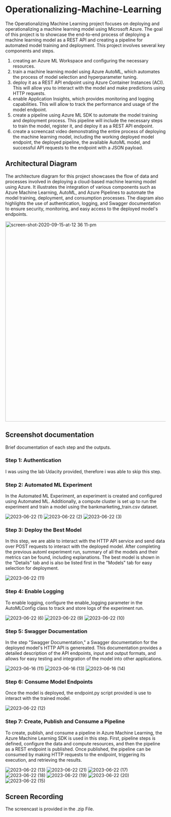 # Operationalizing-Machine-Learning

The Operationalizing Machine Learning project focuses on deploying and operationalizing a machine learning model using Microsoft Azure. The goal of this project is to showcase the end-to-end process of deploying a machine learning model as a REST API and creating a pipeline for automated model training and deployment.
This project involves several key components and steps. 

1. creating an Azure ML Workspace and configuring the necessary resources. 
2. train a machine learning model using Azure AutoML, which automates the process of model selection and hyperparameter tuning.
3. deploy it as a REST API endpoint using Azure Container Instances (ACI). This will allow you to interact with the model and make predictions using HTTP requests.
4.  enable Application Insights, which provides monitoring and logging capabilities. This will allow to track the performance and usage of the model endpoint.
5. create a pipeline using Azure ML SDK to automate the model training and deployment process. This pipeline will include the necessary steps to train the model, register it, and deploy it as a REST API endpoint.
6. create a screencast video demonstrating the entire process of deploying the machine learning model, including the working deployed model endpoint, the deployed pipeline, the available AutoML model, and successful API requests to the endpoint with a JSON payload.



## Architectural Diagram
The architecture diagram for this project showcases the flow of data and processes involved in deploying a cloud-based machine learning model using Azure. It illustrates the integration of various components such as Azure Machine Learning, AutoML, and Azure Pipelines to automate the model training, deployment, and consumption processes. The diagram also highlights the use of authentication, logging, and Swagger documentation to ensure security, monitoring, and easy access to the deployed model's endpoints.

<img width="626" alt="screen-shot-2020-09-15-at-12 36 11-pm" src="https://github.com/ewellmann/Operationalizing-Machine-Learning/assets/59996314/0bbea764-8936-4103-b497-3d4a6ee700c6">

## Screenshot documentation
Brief documentation of each step and the outputs.

### Step 1: Authentication
I was using the lab Udacity provided, therefore i was able to skip this step.

### Step 2: Automated ML Experiment

In the Automated ML Experiment, an experiment is created and configured using Automated ML. Additionally, a compute cluster is set up to run the experiment and train a model using the bankmarketing_train.csv dataset.

![2023-06-22 (1)](Screenshots/2023-06-22%20(1).png)
![2023-06-22 (2)](Screenshots/2023-06-22%20(2).png)
![2023-06-22 (3)](Screenshots/2023-06-22%20(3).png)

### Step 3: Deploy the Best Model

In this step, we are able to interact with the HTTP API service and send data over POST requests to interact with the deployed model. After completing the previous automl experiment run, summary of all the models and their metrics can be found, including explanations. The best model is shown in the "Details" tab and is also be listed first in the "Models" tab for easy selection for deployment.

![2023-06-22 (11)](Screenshots/2023-06-22%20(11).png)

### Step 4: Enable Logging

To enable logging, configure the enable_logging parameter in the AutoMLConfig class to track and store logs of the experiment run.

![2023-06-22 (6)](Screenshots/2023-06-22%20(6).png)
![2023-06-22 (9)](Screenshots/2023-06-22%20(9).png)
![2023-06-22 (10)](Screenshots/2023-06-22%20(10).png)

### Step 5: Swagger Documentation

In the step "Swagger Documentation," a Swagger documentation for the deployed model's HTTP API is genereated. This documentation provides a detailed description of the API endpoints, input and output formats, and allows for easy testing and integration of the model into other applications.

![2023-06-16 (11)](Screenshots/2023-06-16%20(11).png)
![2023-06-16 (13)](Screenshots/2023-06-16%20(13).png)
![2023-06-16 (14)](Screenshots/2023-06-16%20(14).png)

### Step 6: Consume Model Endpoints
Once the model is deployed, the endpoint.py script provided is use to interact with the trained model. 

![2023-06-22 (12)](Screenshots/2023-06-22%20(12).png)

### Step 7: Create, Publish and Consume a Pipeline

To create, publish, and consume a pipeline in Azure Machine Learning, the Azure Machine Learning SDK is used in this step. First, pipeline steps is defined, configure the data and compute resources, and then the pipeline as a REST endpoint is published. Once published, the pipeline can be consumed by making HTTP requests to the endpoint, triggering its execution, and retrieving the results.

![2023-06-22 (13)](Screenshots/2023-06-22%20(13).png)
![2023-06-22 (21)](Screenshots/2023-06-22%20(21).png)
![2023-06-22 (17)](Screenshots/2023-06-22%20(17).png)
![2023-06-22 (18)](Screenshots/2023-06-22%20(18).png)
![2023-06-22 (19)](Screenshots/2023-06-22%20(19).png)
![2023-06-22 (20)](Screenshots/2023-06-22%20(20).png)
![2023-06-22 (15)](Screenshots/2023-06-22%20(15).png)


## Screen Recording
The screencast is provided in the .zip File.


